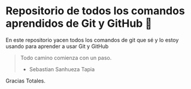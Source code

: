 # Repositorio de todos los comandos aprendidos de Git y GitHub 💜

En este repositorio yacen todos los comandos de git que sé y lo estoy usando para aprender a usar Git y GitHub

> Todo camino comienza con un paso.
> - Sebastian Sanhueza Tapia

Gracias Totales.
